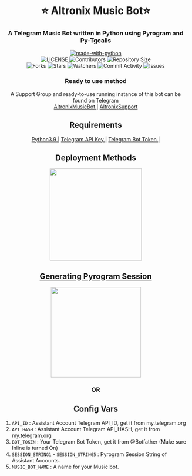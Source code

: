 <h1 align= center><b>⭐️ Altronix Music Bot⭐️</b></h1>
<h3 align = center> A Telegram Music Bot written in Python using Pyrogram and Py-Tgcalls </h3>

<p align="center">
<a href="https://python.org"><img src="http://forthebadge.com/images/badges/made-with-python.svg" alt="made-with-python"></a>
<br>
    <img src="https://img.shields.io/github/license/D3stroyer-xD/AltronixMusicBot?style=for-the-badge" alt="LICENSE">
    <img src="https://img.shields.io/github/contributors/D3stroyer-xD/AltronixMusicBot?style=for-the-badge" alt="Contributors">
    <img src="https://img.shields.io/github/repo-size/D3stroyer-xD/AltronixMusicBot?style=for-the-badge" alt="Repository Size"> <br>
    <img src="https://img.shields.io/github/forks/D3stroyer-xD/AltronixMusicBot?style=for-the-badge" alt="Forks">
    <img src="https://img.shields.io/github/stars/D3stroyer-xD/AltronixMusicBot?style=for-the-badge" alt="Stars">
    <img src="https://img.shields.io/github/watchers/D3stroyer-xD/AltronixMusicBot?style=for-the-badge" alt="Watchers">
    <img src="https://img.shields.io/github/commit-activity/w/D3stroyer-xD/AltronixMusicBot?style=for-the-badge" alt="Commit Activity">
    <img src="https://img.shields.io/github/issues/D3stroyer-xD/AltronixMusicBot?style=for-the-badge" alt="Issues">
</p>

<h3 align="center">
    Ready to use method
</h3>

<p align="center">
    A Support Group and ready-to-use running instance of this bot can be found on Telegram <br>
    <a href="https://t.me/AltronixMusicBot"> AltronixMusicBot </a> |
    <a href="https://t.me/AltronixSupport"> AltronixSupport </a>
</p>

<h2 align="center">
   Requirements
</h2>

<p align="center">
    <a href="https://www.python.org/downloads/release/python-390/"> Python3.9 </a> |
    <a href="https://docs.pyrogram.org/intro/setup#api-keys"> Telegram API Key </a> |
    <a href="https://t.me/botfather"> Telegram Bot Token </a> |
</p>


<h2 align="center">
    Deployment Methods
</h2>

<p align="center">
<a href="https://dashboard.heroku.com/new?template=https://github.com/D3stroyer-xD/AltronixMusicBot"><img src="https://img.shields.io/badge/Deploy%20To%20Heroku-blueviolet?style=for-the-badge&logo=heroku" width="250""/</a>  

</p>

<h2 align="center">
   Generating Pyrogram Session
</h2>

<p align="center">
<a href="https://replit.com/@DarkXstar-xd/Altronix-1#main.py"><img src="https://img.shields.io/badge/Generate%20On%20Repl-blueviolet?style=for-the-badge&logo=appveyor" width="245""/></a>
 </p>  

<h3 align="center">
    OR
</h3>



<h2 align="center">
   Config Vars
</h2>

1. `API_ID` : Assistant Account Telegram API_ID, get it from my.telegram.org
2. `API_HASH` : Assistant Account Telegram API_HASH, get it from my.telegram.org
3. `BOT_TOKEN` : Your Telegram Bot Token, get it from @Botfather (Make sure Inline is turned On)
4. `SESSION_STRING1` - `SESSION_STRING5`  : Pyrogram Session String of Assistant Accounts.
5. `MUSIC_BOT_NAME` : A name for your Music bot.



